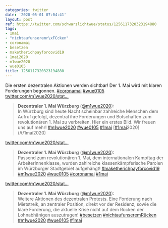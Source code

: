 ```yaml
---
categories: twitter
date: '2020-05-01 07:04:41'
layout: post
ref: https://twitter.com/schwarzlichtwue/status/1256117320323194880
tags:
- 1mai
- "nichtaufunseremr\xFCcken"
- coronamai
- besetzen
- maketherichpayforcovid19
- 1mai2020
- m1wue2020
- wue0105
title: 1256117320323194880
---
```

Die ersten dezentralen Aktionen werden sichtbar! Der 1. Mai wird mit klaren Forderungen begonnen. [#coronamai](/t/coronamai) [#wue0105](/t/wue0105) [twitter.com/m1wue2020/stat…](https://twitter.com/m1wue2020/status/1256108886077116418)
> <b>Dezentraler 1. Mai Würzburg</b> ([@m1wue2020](https://twitter.com/m1wue2020)):  
>In Würzburg sind heute Nacht scheinbar zahlreiche Menschen dem Aufruf gefolgt, dezentral ihre Forderungen und Botschaften zum revolutionären 1. Mai zu verbreiten. Hier ein erstes Bild. Wir freuen uns auf mehr! [#m1wue2020](/t/m1wue2020) [#wue0105](/t/wue0105) [#1mai](/t/1mai) [[#1mai](/t/1mai)2020](/t/1mai2020)   


[twitter.com/m1wue2020/stat…](https://twitter.com/m1wue2020/status/1256199164783927296?s=19)
> <b>Dezentraler 1. Mai Würzburg</b> ([@m1wue2020](https://twitter.com/m1wue2020)):  
>Passend zum revolutionären 1. Mai, dem internationalen Kampftag der ArbeiterInnenklasse, wurden zahlreiche klassenkämpferische Parolen im Würzburger Stadtgebiet aufgehängt! [#maketherichpayforcovid19](/t/maketherichpayforcovid19) [#m1wue2020](/t/m1wue2020) [#wue0105](/t/wue0105) [#coronamai](/t/coronamai) [#1mai](/t/1mai)   


[twitter.com/m1wue2020/stat…](https://twitter.com/m1wue2020/status/1256205794892304386?s=19)
> <b>Dezentraler 1. Mai Würzburg</b> ([@m1wue2020](https://twitter.com/m1wue2020)):  
>Weitere Aktionen des dezentralen Protests. Eine Forderung nach Mietstreik, an zentraler Position, direkt vor der Residenz, sowie die klare Forderung, die aktuelle Krise nicht auf dem Rücken der Lohnabhänigen auszutragen! [#besetzen](/t/besetzen) [#nichtaufunseremRücken](/t/nichtaufunseremrücken) [#m1wue2020](/t/m1wue2020) [#wue0105](/t/wue0105) [#1mai](/t/1mai)   

